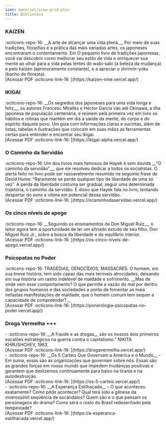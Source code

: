 ```yaml
---
icon: material/view-grid-plus
title: Biblioteca
---
```


### KAIZEN
<div class="grid cards" markdown>
:octicons-repo-16: __A arte de alcançar uma vida plena.__ Por meio de suas tradições, filosofias e a prática das mais variadas artes, os japoneses encontraram o contentamento. Em O pequeno livro de tradições japonesas, você vai descobrir como melhorar seu estilo de vida e enriquecer sua mente ao olhar para a vida pelas lentes do wabi-sabi (a beleza da mudança) e pelo kaizen (aprimoramento constante), e a apreciar o shrinrin-yoku (banho de floresta). 
<br/>[Acessar PDF :octicons-link-16: ](https://kaizen-nine.vercel.app/)
</div>

### IKIGAI
<div class="grid cards" markdown>
:octicons-repo-16: __Os segredos dos japoneses para uma vida longa e feliz__, os autores Francesc Miralles e Héctor García vão até Okinawa, a ilha japonesa de população centenária, e reúnem pela primeira vez em livro os hábitos e rotinas que mantém em dia a saúde da mente, do corpo e do espírito daquele povo. Um guia com informações claras e sucintas, além de listas, tabelas e ilustrações que colocam em suas mãos as ferramentas certas para entender e encontrar seu ikigai.
<br/>[Acessar PDF :octicons-link-16: ](https://ikigai-alpha.vercel.app/)
</div>

### O Caminho da Servidão
<div class="grid cards" markdown>
:octicons-repo-16: Um dos livros mais famosos de Hayek é sem dúvida __“O caminho da servidão”__, que ele resolveu dedicar a todos os socialistas. O alerta feito no livro pode ser razoavelmente resumido na seguinte frase de David Hume: “Raramente se perde qualquer tipo de liberdade de uma só vez”. A perda da liberdade costuma ser gradual, seguir uma determinada trajetória, o caminho da servidão. É disso que Hayek fala no livro, tentando despertar do sono a vítima em potencial dessa servidão.
<br/>[Acessar PDF :octicons-link-16: ](https://ocaminhodaservidao.vercel.app/)
</div>

### Os cinco níveis de apego
<div class="grid cards" markdown>
:octicons-repo-16: __Seguindo os ensinamentos de Don Miguel Ruiz__, o leitor agora tem a oportunidade de ler um afinado estudo de seu filho, Don Miguel Ruiz Jr., sobre a busca da liberdade e do equilíbrio interior.
<br/>[Acessar PDF :octicons-link-16: ](https://os-cinco-niveis-de-apego.vercel.app/)
</div>

### Psicopatas no Poder
<div class="grid cards" markdown>
:octicons-repo-16: TRAGÉDIAS, GENOCÍDIOS, MASSACRES. O homem, em sua breve história, tem sido capaz das mais terríveis atrocidades, deixando em sua história um rastro indelével de maldade e sofrimento.
__Mas de onde vem esse comportamento? O que permite a vazão do mal por dentro dos grupos humanos e das sociedades a ponto de fomentar as mais nefastas manifestações de maldade, que o homem comum tem sequer a capacidade de compreender?__
<br/>[Acessar PDF :octicons-link-16: ](https://ponerologia-psicopatas-no-poder.vercel.app/)
</div>

### Droga Vermelha +++
<div class="grid cards" markdown>
- :octicons-repo-16: __A fraude e as drogas__ são os nossos dois primeiros escalões estratégicos na guerra contra o capitalismo.” NIKITA KHRUSHCHEV, 1963.
<br/>[Acessar PDF :octicons-link-16: ](https://drogavermelha.vercel.app/)
</div>
<div class="grid cards" markdown>
- :octicons-repo-16: __Os 5 Cartéis Que Governam a América e o Mundo__ –  Em suma, essas são as organizações que governam sobre nós. Essas são as grandes forças em nosso mundo que impedem mudanças positivas e garantem que deslizemos continuamente para baixo na tirania e na autodestruição.
<br/>[Acessar PDF :octicons-link-16: ](https://os-5-carteis.vercel.app/)
</div>
<div class="grid cards" markdown>
- :octicons-repo-16: __A Esperança Estilhaçada__ –  O que aconteceu exatamente? Como pôde acontecer? Qual terá sido a gênese da inverossímil seqüência de escândalos? Quem são e o que pensam os personagens do drama? Como será o rosto do Brasil redesenhado pela tempestade?
<br/>[Acessar PDF :octicons-link-16: ](https://a-esperanca-estilhacada.vercel.app/)
</div>
 